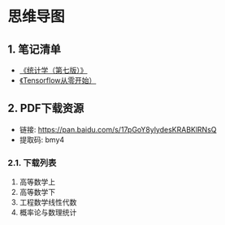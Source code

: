 # 思维导图


## 1. 笔记清单

* [《统计学（第七版）》](math/statistics.mmap)
* [《Tensorflow从零开始）](ai/tensorflow.mmap)

## 2. PDF下载资源

* 链接: <https://pan.baidu.com/s/17pGoY8ylydesKRABKlRNsQ>
* 提取码: bmy4

### 2.1. 下载列表

1. 高等数学上
2. 高等数学下
3. 工程数学线性代数
4. 概率论与数理统计
